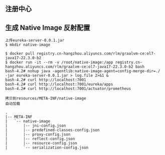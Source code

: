 ## 注册中心
## 生成 Native Image 反射配置
	上传eureka-server-0.0.1.jar
	$ mkdir native-image
	
```
$ docker pull registry.cn-hangzhou.aliyuncs.com/rlm/graalvm-ce:ol7-java17-22.3.0-b2
$ docker run -it --rm -v /root/native-image:/app registry.cn-hangzhou.aliyuncs.com/rlm/graalvm-ce:ol7-java17-22.3.0-b2 bash
bash-4.2# nohup java -agentlib:native-image-agent=config-merge-dir=./ -jar eureka-server-0.0.1.jar > log.file 2>&1 &
bash-4.2# curl http://localhost:7001
bash-4.2# curl http://localhost:7001/eureka/apps
bash-4.2# curl http://localhost:7001/actuator/prometheus
```

	拷贝到resources/META-INF/native-image
	自动加载

```	
.
|-- META-INF
|   `-- native-image
|       |-- jni-config.json
|       |-- predefined-classes-config.json
|       |-- proxy-config.json
|       |-- reflect-config.json
|       |-- resource-config.json
|       `-- serialization-config.json
```